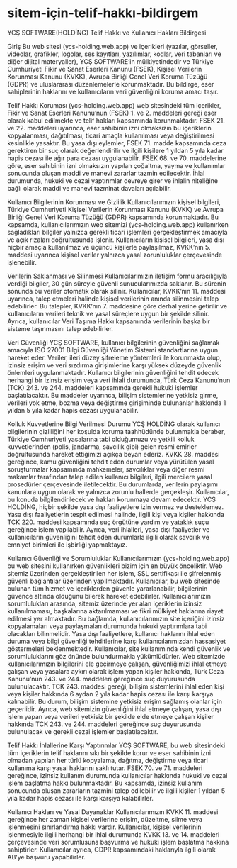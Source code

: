 # sitem-için-telif-hakkı-bildirgem
YCŞ SOFTWARE(HOLDİNG) Telif Hakkı ve Kullanıcı Hakları Bildirgesi

Giriş
Bu web sitesi (ycs-holding.web.app) ve içerikleri (yazılar, görseller, videolar, grafikler, logolar, ses kayıtları, yazılımlar, kodlar, veri tabanları ve diğer dijital materyaller), YCŞ SOFTWARE’in mülkiyetindedir ve Türkiye Cumhuriyeti Fikir ve Sanat Eserleri Kanunu (FSEK), Kişisel Verilerin Korunması Kanunu (KVKK), Avrupa Birliği Genel Veri Koruma Tüzüğü (GDPR) ve uluslararası düzenlemelerle korunmaktadır. Bu bildirge, eser sahiplerinin haklarını ve kullanıcıların veri güvenliğini koruma amacı taşır.

Telif Hakkı Koruması
(ycs-holding.web.app) web sitesindeki tüm içerikler, Fikir ve Sanat Eserleri Kanunu’nun (FSEK) 1. ve 2. maddeleri gereği eser olarak kabul edilmekte ve telif hakları kapsamında korunmaktadır. FSEK 21. ve 22. maddeleri uyarınca, eser sahibinin izni olmaksızın bu içeriklerin kopyalanması, dağıtılması, ticari amaçla kullanılması veya değiştirilmesi kesinlikle yasaktır. Bu yasa dışı eylemler, FSEK 71. madde kapsamında ceza gerektiren bir suç olarak değerlendirilir ve ilgili kişilere 1 yıldan 5 yıla kadar hapis cezası ile ağır para cezası uygulanabilir.
FSEK 68. ve 70. maddelerine göre, eser sahibinin izni olmaksızın yapılan çoğaltma, yayma ve kullanımlar sonucunda oluşan maddi ve manevi zararlar tazmin edilecektir. İhlal durumunda, hukuki ve cezai yaptırımlar devreye girer ve ihlalin niteliğine bağlı olarak maddi ve manevi tazminat davaları açılabilir.

Kullanıcı Bilgilerinin Korunması ve Gizlilik
Kullanıcılarımızın kişisel bilgileri, Türkiye Cumhuriyeti Kişisel Verilerin Korunması Kanunu (KVKK) ve Avrupa Birliği Genel Veri Koruma Tüzüğü (GDPR) kapsamında korunmaktadır. Bu kapsamda, kullanıcılarımızın web sitemizi (ycs-holding.web.app) kullanırken sağladıkları bilgiler yalnızca gerekli ticari işlemleri gerçekleştirmek amacıyla ve açık rızaları doğrultusunda işlenir. Kullanıcıların kişisel bilgileri, yasa dışı hiçbir amaçla kullanılmaz ve üçüncü kişilerle paylaşılmaz, KVKK’nın 5. maddesi uyarınca kişisel veriler yalnızca yasal zorunluluklar çerçevesinde işlenebilir.

Verilerin Saklanması ve Silinmesi
Kullanıcılarımızın iletişim formu aracılığıyla verdiği bilgiler, 30 gün süreyle güvenli sunucularımızda saklanır. Bu sürenin sonunda bu veriler otomatik olarak silinir. Kullanıcılar, KVKK’nın 11. maddesi uyarınca, talep etmeleri halinde kişisel verilerinin anında silinmesini talep edebilirler. Bu talepler, KVKK’nın 7. maddesine göre derhal yerine getirilir ve kullanıcıların verileri teknik ve yasal süreçlere uygun bir şekilde silinir. Ayrıca, kullanıcılar Veri Taşıma Hakkı kapsamında verilerinin başka bir sisteme taşınmasını talep edebilirler.

Veri Güvenliği
YCŞ SOFTWARE, kullanıcı bilgilerinin güvenliğini sağlamak amacıyla ISO 27001 Bilgi Güvenliği Yönetim Sistemi standartlarına uygun hareket eder. Veriler, ileri düzey şifreleme yöntemleri ile korunmakta olup, izinsiz erişim ve veri sızdırma girişimlerine karşı yüksek düzeyde güvenlik önlemleri uygulanmaktadır.
Kullanıcı bilgilerinin güvenliğini tehdit edecek herhangi bir izinsiz erişim veya veri ihlali durumunda, Türk Ceza Kanunu’nun (TCK) 243. ve 244. maddeleri kapsamında gerekli hukuki işlemler başlatılacaktır. Bu maddeler uyarınca, bilişim sistemlerine yetkisiz girme, verileri yok etme, bozma veya değiştirme girişiminde bulunanlar hakkında 1 yıldan 5 yıla kadar hapis cezası uygulanabilir.

Kolluk Kuvvetlerine Bilgi Verilmesi Durumu
YCŞ HOLDİNG olarak kullanıcı bilgilerinin gizliliğini her koşulda koruma taahhüdünde bulunmakla beraber, Türkiye Cumhuriyeti yasalarına tabi olduğumuzu ve yetkili kolluk kuvvetlerinden (polis, jandarma, savcılık gibi) gelen resmi emirler doğrultusunda hareket ettiğimizi açıkça beyan ederiz.
KVKK 28. maddesi gereğince, kamu güvenliğini tehdit eden durumlar veya yürütülen yasal soruşturmalar kapsamında mahkemeler, savcılıklar veya diğer resmi makamlar tarafından talep edilen kullanıcı bilgileri, ilgili mercilere yasal prosedürler çerçevesinde iletilecektir. Bu durumlarda, verilerin paylaşımı kanunlara uygun olarak ve yalnızca zorunlu hallerde gerçekleşir. Kullanıcılar, bu konuda bilgilendirilecek ve hakları korunmaya devam edecektir.
YCŞ HOLDİNG, hiçbir şekilde yasa dışı faaliyetlere izin vermez ve desteklemez. Yasa dışı faaliyetlerin tespit edilmesi halinde, ilgili kişi veya kişiler hakkında TCK 220. maddesi kapsamında suç örgütüne yardım ve yataklık suçu gereğince işlem yapılabilir. Ayrıca, veri ihlalleri, yasa dışı faaliyetler ve kullanıcıların güvenliğini tehdit eden durumlarla ilgili olarak savcılık ve emniyet birimleri ile işbirliği yapmaktayız.

Kullanıcı Güvenliği ve Sorumluluklar
Kullanıcılarımızın (ycs-holding.web.app) bu web sitesini kullanırken güvenlikleri bizim için en büyük önceliktir. Web sitemiz üzerinden gerçekleştirilen her işlem, SSL sertifikası ile şifrelenmiş güvenli bağlantılar üzerinden yapılmaktadır. Kullanıcılar, bu web sitesinde bulunan tüm hizmet ve içeriklerden güvenle yararlanabilir, bilgilerinin güvence altında olduğunu bilerek hareket edebilirler.
Kullanıcılarımızın sorumlulukları arasında, sitemiz üzerinde yer alan içeriklerin izinsiz kullanılmaması, başkalarına aktarılmaması ve fikri mülkiyet haklarına riayet edilmesi yer almaktadır. Bu bağlamda, kullanıcılarımızın site içeriğini izinsiz kopyalamaları veya paylaşmaları durumunda hukuki yaptırımlara tabi olacakları bilinmelidir.
Yasa dışı faaliyetlere, kullanıcı haklarını ihlal eden duruma veya bilgi güvenliği tehditlerine karşı kullanıcılarımızdan hassasiyet göstermeleri beklenmektedir. Kullanıcılar, site kullanımında kendi güvenlik ve sorumluluklarını göz önünde bulundurmakla yükümlüdürler.
Web sitemizde kullanıcılarımızın bilgilerini ele geçirmeye çalışan, güvenliğimizi ihlal etmeye çalışan veya yasalara aykırı olarak işlem yapan kişiler hakkında, Türk Ceza Kanunu’nun 243. ve 244. maddeleri gereğince suç duyurusunda bulunulacaktır. TCK 243. maddesi gereği, bilişim sistemlerini ihlal eden kişi veya kişiler hakkında 6 aydan 2 yıla kadar hapis cezası ile karşı karşıya kalınabilir. Bu durum, bilişim sistemine yetkisiz erişim sağlamış olanlar için geçerlidir.
Ayrıca, web sitemizin güvenliğini ihlal etmeye çalışan, yasa dışı işlem yapan veya verileri yetkisiz bir şekilde elde etmeye çalışan kişiler hakkında TCK 243. ve 244. maddeleri gereğince suç duyurusunda bulunulacak ve gerekli cezai işlemler başlatılacaktır.

Telif Hakkı İhlallerine Karşı Yaptırımlar
YCŞ SOFTWARE, bu web sitesindeki tüm içeriklerin telif haklarını sıkı bir şekilde korur ve eser sahibinin izni olmadan yapılan her türlü kopyalama, dağıtma, değiştirme veya ticari kullanıma karşı yasal haklarını saklı tutar. FSEK 70. ve 71. maddeleri gereğince, izinsiz kullanım durumunda kullanıcılar hakkında hukuki ve cezai işlem başlatma hakkı bulunmaktadır. Bu kapsamda, izinsiz kullanım sonucunda oluşan zararların tazmini talep edilebilir ve ilgili kişiler 1 yıldan 5 yıla kadar hapis cezası ile karşı karşıya kalabilirler.

Kullanıcı Hakları ve Yasal Dayanaklar
Kullanıcılarımızın KVKK 11. maddesi gereğince her zaman kişisel verilerine erişim, düzeltme, silme veya işlenmesini sınırlandırma hakkı vardır. Kullanıcılar, kişisel verilerinin işlenmesiyle ilgili herhangi bir ihlal durumunda KVKK 13. ve 14. maddeleri çerçevesinde veri sorumlusuna başvurma ve hukuki işlem başlatma hakkına sahiptirler. Kullanıcılar ayrıca, GDPR kapsamındaki haklarıyla ilgili olarak AB’ye başvuru yapabilirler.
